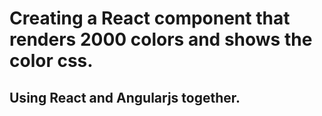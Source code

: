 # Creating a React component that renders 2000 colors and shows the color css.

## Using React and Angularjs together.
